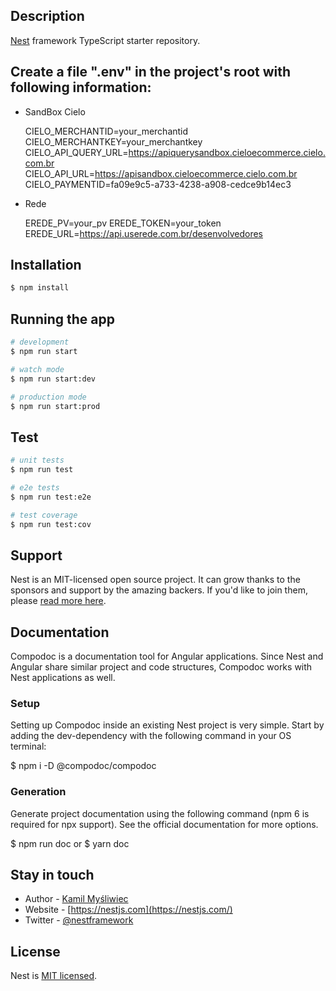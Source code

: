 

## Description

[Nest](https://github.com/nestjs/nest) framework TypeScript starter repository.

## Create a file ".env" in the project's root with following information:

- SandBox Cielo

    CIELO_MERCHANTID=your_merchantid
    CIELO_MERCHANTKEY=your_merchantkey
    CIELO_API_QUERY_URL=https://apiquerysandbox.cieloecommerce.cielo.com.br
    CIELO_API_URL=https://apisandbox.cieloecommerce.cielo.com.br
    CIELO_PAYMENTID=fa09e9c5-a733-4238-a908-cedce9b14ec3

- Rede

    EREDE_PV=your_pv
    EREDE_TOKEN=your_token
    EREDE_URL=https://api.userede.com.br/desenvolvedores

## Installation

```bash
$ npm install
```

## Running the app

```bash
# development
$ npm run start

# watch mode
$ npm run start:dev

# production mode
$ npm run start:prod
```

## Test

```bash
# unit tests
$ npm run test

# e2e tests
$ npm run test:e2e

# test coverage
$ npm run test:cov
```

## Support

Nest is an MIT-licensed open source project. It can grow thanks to the sponsors and support by the amazing backers. If you'd like to join them, please [read more here](https://docs.nestjs.com/support).

## Documentation
Compodoc is a documentation tool for Angular applications. Since Nest and Angular share similar project and code structures, Compodoc works with Nest applications as well.

### Setup
Setting up Compodoc inside an existing Nest project is very simple. Start by adding the dev-dependency with the following command in your OS terminal:

$ npm i -D @compodoc/compodoc

### Generation
Generate project documentation using the following command (npm 6 is required for npx support). See the official documentation for more options.

$ npm run doc
or
$ yarn doc

## Stay in touch

- Author - [Kamil Myśliwiec](https://kamilmysliwiec.com)
- Website - [https://nestjs.com](https://nestjs.com/)
- Twitter - [@nestframework](https://twitter.com/nestframework)

## License

Nest is [MIT licensed](LICENSE).
